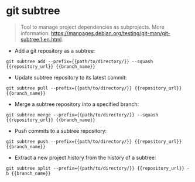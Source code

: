 # git subtree

> Tool to manage project dependencies as subprojects.
> More information: <https://manpages.debian.org/testing/git-man/git-subtree.1.en.html>.

- Add a git repository as a subtree:

`git subtree add --prefix={{path/to/directory/}} --squash {{repository_url}} {{branch_name}}`

- Update subtree repository to its latest commit:

`git subtree pull --prefix={{path/to/directory/}} {{repository_url}} {{branch_name}}`

- Merge a subtree repository into a specified branch:

`git subtree merge --prefix={{path/to/directory/}} --squash {{repository_url}} {{branch_name}}`

- Push commits to a subtree repository:

`git subtree push --prefix={{path/to/directory/}} {{repository_url}} {{branch_name}}`

- Extract a new project history from the history of a subtree:

`git subtree split --prefix={{path/to/directory/}} {{repository_url}} -b {{branch_name}}`
